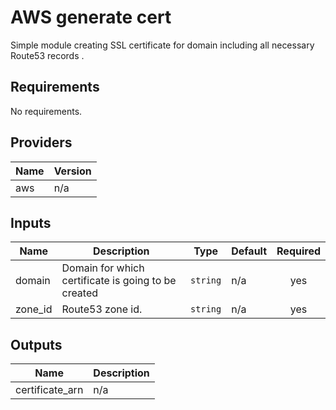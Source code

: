 # AWS generate cert  
Simple module creating SSL certificate for domain including all necessary Route53 records .

## Requirements

No requirements.

## Providers

| Name | Version |
|------|---------|
| aws | n/a |

## Inputs

| Name | Description | Type | Default | Required |
|------|-------------|------|---------|:--------:|
| domain | Domain for which certificate is going to be created | `string` | n/a | yes |
| zone\_id | Route53 zone id. | `string` | n/a | yes |

## Outputs

| Name | Description |
|------|-------------|
| certificate\_arn | n/a |

